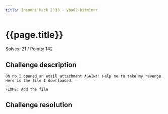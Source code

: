 ```yaml
---
title: Insomni'Hack 2018 - Vba02-bitminer
---
```


# {{page.title}}
Solves: 21 / Points: 142

## Challenge description
```
Oh no I opened an email attachment AGAIN!! Help me to take my revenge. Here is the file I downloaded:

FIXME: Add the file
```

## Challenge resolution
